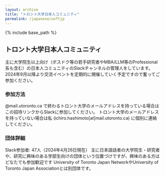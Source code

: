 ```yaml
---
layout: archive
title: "トロント大学日本人コミュニティ"
permalink: /japanese/uoftjp
---
```


{% include base_path %}

<h2>トロント大学日本人コミュニティ</h2>

主に大学院生以上向け（ポスドク等の若手研究者やMBA/LLM等のProfessional系も含む）の日本人コミュニティのSlackチャンネルの管理人をしています。2024年9月以降より交流イベントを定期的に開催していく予定ですので奮ってご参加ください。

<h3>参加方法</h3>

@mail.utoronto.ca で終わるトロント大学のメールアドレスを持っている場合はこの招待リンクからSlackに参加してください。
トロント大学のメールアドレスを持っていない場合は私 (ichiro.hashimoto[at]mail.utoronto.ca) に個別に連絡してください。

<h3>団体詳細</h3>

Slack参加者: 47人（2024年4月26日現在）
主に日本語話者の大学院生・研究者や、研究に興味のある学部生向けの団体という位置づけですが、興味のある方はどなたでも参加歓迎です
University of Toronto Japan NetworkやUniversity of Toronto Japan Associationとは別団体です。